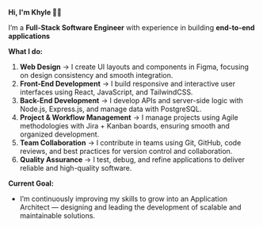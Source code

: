 **Hi, I'm Khyle 👋🏻**

I’m a **Full-Stack Software Engineer** with experience in building **end-to-end applications**

**What I do:**
1. **Web Design** → I create UI layouts and components in Figma, focusing on design consistency and smooth integration.
2. **Front-End Development** → I build responsive and interactive user interfaces using React, JavaScript, and TailwindCSS.
3. **Back-End Development** → I develop APIs and server-side logic with Node.js, Express.js, and manage data with PostgreSQL.
4. **Project & Workflow Management** → I manage projects using Agile methodologies with Jira + Kanban boards, ensuring smooth and organized development.
5. **Team Collaboration** → I contribute in teams using Git, GitHub, code reviews, and best practices for version control and collaboration.
6. **Quality Assurance** → I test, debug, and refine applications to deliver reliable and high-quality software.

**Current Goal:**
- I’m continuously improving my skills to grow into an Application Architect — designing and leading the development of scalable and maintainable solutions.
